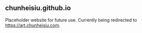 ## chunheisiu.github.io

Placeholder website for future use.
Currently being redirected to https://art.chunheisiu.com.
